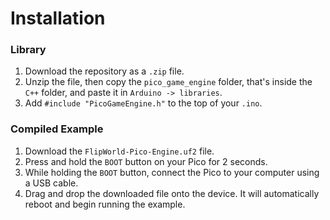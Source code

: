 # Installation

### Library
1. Download the repository as a `.zip` file.
2. Unzip the file, then copy the `pico_game_engine` folder, that's inside the `C++` folder, and paste it in `Arduino -> libraries`.
3. Add `#include "PicoGameEngine.h"` to the top of your `.ino`.

### Compiled Example
1. Download the `FlipWorld-Pico-Engine.uf2` file.
2. Press and hold the `BOOT` button on your Pico for 2 seconds.
3. While holding the `BOOT` button, connect the Pico to your computer using a USB cable.
4. Drag and drop the downloaded file onto the device. It will automatically reboot and begin running the example.